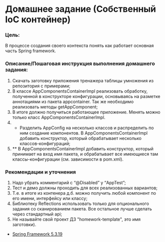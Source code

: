 # Домашнее задание (Собственный IoC контейнер)

### Цель:

В процессе создания своего контекста понять как работает основная часть Spring framework.

### Описание/Пошаговая инструкция выполнения домашнего задания:

1. Скачать заготовку приложения тренажера таблицы умножения из репозитория с примерами;
2. В классе AppComponentsContainerImpl реализовать обработку, полученной в конструкторе конфигурации, основываясь на 
разметке аннотациями из пакета appcontainer. Так же необходимо реализовать методы getAppComponent;
3. В итоге должно получиться работающее приложение. Менять можно только класс AppComponentsContainerImpl.
4. * Разделить AppConfig на несколько классов и распределить по ним создание компонентов. В AppComponentsContainerImpl 
добавить конструктор, который обрабатывает несколько классов-конфигураций;
5. ** В AppComponentsContainerImpl добавить конструктор, который принимает на вход имя пакета, и обрабатывает все 
имеющиеся там классы-конфигурации (см. зависимости в pom.xml).

### Рекомендации и уточнения
1. Надо убрать комментарий с “@Disabled” у “AppTest”;
2. Тест и демо должны проходить для всех реализованных вариантов;
3. Т.е. в итоге из контенера д.б. можно получить любой компонент по его имени, интерфейсу или классу;
4. Библиотеку Reflections использовать только для опционального задания со сканированием пакета. Все остальное лучше
сделать через стандартный api;
5. Не называйте свой проект ДЗ "homework-template", это имя заготовки).

* [Spring Framework 5.3.19](https://spring.io/projects/spring-framework)